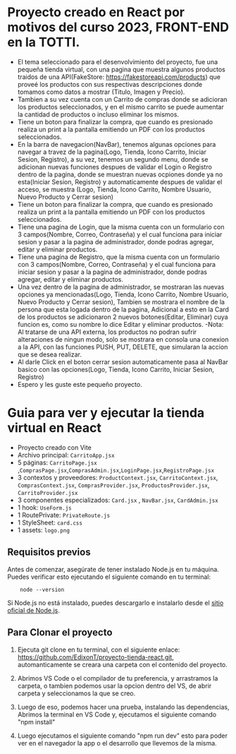 # Proyecto creado en React por motivos del curso 2023, FRONT-END en la TOTTI.
  - El tema seleccionado para el desenvolvimiento del proyecto, fue una pequeña tienda virtual, con una pagina que muestra algunos productos traidos de una API(FakeStore: https://fakestoreapi.com/products) que proveé los productos con sus respectivas descripciones donde tomamos como datos a mostrar (Titulo, Imagen y Precio).
  - Tambien a su vez cuenta con un Carrito de compras donde se adicioran los productos seleccionados, y en el mismo carrito se puede aumentar la cantidad de productos    o   incluso eliminar los mismos.
  - Tiene un boton para finalizar la compra, que cuando es presionado realiza un print a la pantalla emitiendo un PDF con los productos seleccionados.
  - En la barra de navegacion(NavBar), tenemos algunas opciones para navegar a travez de la pagina(Logo, Tienda, Icono Carrito, Iniciar Sesion, Registro),
    a su vez, tenemos un segundo menu, donde se adicionan nuevas funciones despues de validar el Login o Registro dentro de la pagina, donde se muestran nuevas
    ocpiones donde ya no esta(Iniciar Sesion, Registro) y automaticamente despues de validar el acceso, se muestra (Logo, Tienda, Icono Carrito, Nombre Usuario, Nuevo Producto y Cerrar sesion)  
  - Tiene un boton para finalizar la compra, que cuando es presionado realiza un print a la pantalla emitiendo un PDF con los productos seleccionados.
  - Tiene una pagina de Login, que la misma cuenta con un formulario con 3 campos(Nombre, Correo, Contraseña) y el cual funciona para iniciar sesion y pasar a la pagina  de administrador, donde podras agregar, editar y eliminar productos.
  - Tiene una pagina de Registro, que la misma cuenta con un formulario con 3 campos(Nombre, Correo, Contraseña) y el cual funciona para iniciar sesion y pasar a la pagina  de administrador, donde podras agregar, editar y eliminar productos.
  - Una vez dentro de la pagina de administrador, se mostraran las nuevas opciones ya mencionadas(Logo, Tienda, Icono Carrito, Nombre Usuario, Nuevo Producto y Cerrar sesion), Tambien se mostrara el nombre de la persona que esta logada dentro de la pagina, Adicional a esto en la Card de los productos se adicionaron 2 nuevos botones(Editar, Eliminar) cuya funcion es, como su nombre lo dice Editar y eliminar productos.
    -Nota: Al tratarse de una API externa, los productos no podran sufrir alteraciones de ningun modo, solo se mostrara en consola una conexion a la API, con las funciones PUSH, PUT, DELETE, que simularan la accion que se desea realizar.
  - Al darle Click en el boton cerrar sesion automaticamente pasa al NavBar basico con las opciones(Logo, Tienda, Icono Carrito, Iniciar Sesion, Registro)
  - Espero y les guste este pequeño proyecto.


# Guia para ver y ejecutar la tienda virtual en React

-   Proyecto creado con Vite
-   Archivo principal: `CarritoApp.jsx`
-   5 páginas: `CarritoPage.jsx` ,`ComprasPage.jsx`,`ComprasAdmin.jsx`,`LoginPage.jsx`,`RegistroPage.jsx`
-   3 contextos y proveedores: `ProductContext.jsx`, `CarritoContext.jsx`, `ComprasContext.jsx`, `ComprasProvider.jsx`, `ProductosProvider.jsx`, `CarritoProvider.jsx`
-   3 componentes especializados: `Card.jsx` , `NavBar.jsx`, `CardAdmin.jsx`
-   1 hook: `UseForm.js` 
-   1 RoutePrivate:  `PrivateRoute.js`
-   1 StyleSheet:  `card.css`
-   1 assets: `logo.png`

## Requisitos previos

Antes de comenzar, asegúrate de tener instalado Node.js en tu máquina. Puedes verificar esto ejecutando el siguiente comando en tu terminal:

```
    node --version
```

Si Node.js no está instalado, puedes descargarlo e instalarlo desde el [sitio oficial de Node.js](https://nodejs.org/).


## Para Clonar el proyecto 

1.  Ejecuta git clone en tu terminal, con el siguiente enlace: https://github.com/EdixonT/proyecto-tienda-react.git, automanticamente se creara una carpeta con el contenido del proyecto.
    
2.  Abrimos VS Code o el compilador de tu preferencia, y arrastramos la carpeta, o tambien podemos usar la opcion dentro del VS, de abrir carpeta y seleccionamos la que se creo.
    
3.  Luego de eso, podemos hacer una prueba, instalando las dependencias, Abrimos la terminal en VS Code  y, ejecutamos el siguiente comando "npm install"

4.  Luego ejecutamos el siguiente comando "npm run dev" esto para poder ver en el navegador la app o el desarrollo que llevemos de la misma.

